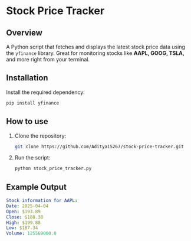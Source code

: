 # Stock Price Tracker

## Overview

A Python script that fetches and displays the latest stock price data using the ```yfinance``` library. Great for monitoring stocks like **AAPL, GOOG, TSLA,** and more right from your terminal.

## Installation

Install the required dependency:

```bash
pip install yfinance
```

## How to use

1. Clone the repository:
    ```sh
    git clone https://github.com/Aditya15267/stock-price-tracker.git
2. Run the script:
    ```sh
    python stock_price_tracker.py
    ```

## Example Output

```yaml
Stock information for AAPL:
Date: 2025-04-04
Open: $193.89
Close: $188.38
High: $199.88
Low: $187.34
Volume: 125569000.0
```